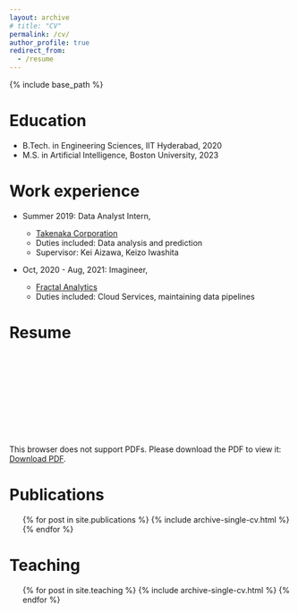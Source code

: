 ```yaml
---
layout: archive
# title: "CV"
permalink: /cv/
author_profile: true
redirect_from:
  - /resume
---
```


{% include base_path %}

# Education
* B.Tech. in Engineering Sciences, IIT Hyderabad, 2020
* M.S. in Artificial Intelligence, Boston University, 2023

Work experience
======
* Summer 2019: Data Analyst Intern,
  * [Takenaka Corporation](https://www.takenaka.co.jp/takenaka_e/)
  * Duties included: Data analysis and prediction
  * Supervisor: Kei Aizawa, Keizo Iwashita

* Oct, 2020 - Aug, 2021: Imagineer,
  * [Fractal Analytics](https://fractal.ai/)
  * Duties included: Cloud Services, maintaining data pipelines

Resume
======
<!-- <embed src="https://github.com/saurav717/saurav717.github.io/blob/master/_pages/saurav-chennuri--s.pdf" type="application/pdf" width="100%" height="400px"> -->

<object data="https://github.com/saurav717/saurav717.github.io/blob/master/_pages/saurav-chennuri--s.pdf" type="application/pdf" width="700px" height="700px">
    <embed src="https://github.com/saurav717/saurav717.github.io/blob/master/_pages/saurav-chennuri--s.pdf">
        <p>This browser does not support PDFs. Please download the PDF to view it: <a href="https://github.com/saurav717/saurav717.github.io/blob/master/_pages/saurav-chennuri--s.pdf">Download PDF</a>.</p>
    </embed>
</object>



Publications
======
  <ul>{% for post in site.publications %}
    {% include archive-single-cv.html %}
  {% endfor %}</ul>
  
<!-- Talks
======
  <ul>{% for post in site.talks %}
    {% include archive-single-talk-cv.html %}
  {% endfor %}</ul> -->
  
Teaching
======
  <ul>{% for post in site.teaching %}
    {% include archive-single-cv.html %}
  {% endfor %}</ul>
  
<!-- Service and leadership
======
* Currently signed in to 43 different slack teams -->
